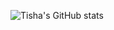 

![Tisha's GitHub stats](https://github-readme-stats.vercel.app/api?username=Tishadubey01&show_icons=true&theme=transparent)

